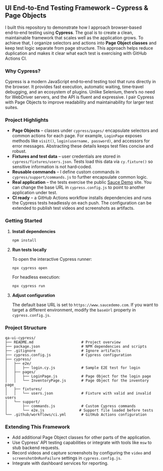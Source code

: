 ## UI End‑to‑End Testing Framework – Cypress & Page Objects

I built this repository to demonstrate how I approach browser‑based end‑to‑end testing using **Cypress**.  The goal is to create a clean, maintainable framework that scales well as the application grows.  To achieve that, I organize selectors and actions into **Page Object classes** and keep test logic separate from page structure.  This approach helps reduce duplication and makes it clear what each test is exercising with GitHub Actions CI.

### Why Cypress?

Cypress is a modern JavaScript end‑to‑end testing tool that runs directly in the browser.  It provides fast execution, automatic waiting, time‑travel debugging, and an ecosystem of plugins.  Unlike Selenium, there’s no need for WebDriver servers, and the API is fluent and expressive.  I pair Cypress with Page Objects to improve readability and maintainability for larger test suites.

### Project Highlights

* **Page Objects** – classes under `cypress/pages/` encapsulate selectors and common actions for each page.  For example, `LoginPage` exposes methods like `visit()`, `login(username, password)`, and accessors for error messages.  Abstracting these details keeps test files concise and robust.
* **Fixtures and test data** – user credentials are stored in `cypress/fixtures/users.json`.  Tests load this data via `cy.fixture()` so sensitive information is not hard‑coded.
* **Reusable commands** – I define custom commands in `cypress/support/commands.js` to further encapsulate common logic.
* **Real application** – the tests exercise the public [Sauce Demo](https://www.saucedemo.com/) site.  You can change the base URL in `cypress.config.js` to point to another application under test.
* **CI ready** – a GitHub Actions workflow installs dependencies and runs the Cypress tests headlessly on each push.  The configuration can be extended to publish test videos and screenshots as artifacts.

### Getting Started

1. **Install dependencies**

   ```bash
   npm install
   ```

2. **Run tests locally**

   To open the interactive Cypress runner:

   ```bash
   npx cypress open
   ```

   For headless execution:

   ```bash
   npx cypress run
   ```

3. **Adjust configuration**

   The default base URL is set to `https://www.saucedemo.com`.  If you want to target a different environment, modify the `baseUrl` property in `cypress.config.js`.

### Project Structure

```
qa-ui-cypress/
├── README.md                      # Project overview
├── package.json                   # NPM dependencies and scripts
├── .gitignore                     # Ignore artifacts
├── cypress.config.js              # Cypress configuration
├── cypress/
│   ├── e2e/
│   │   ├── login.cy.js            # Sample E2E test for login
│   ├── pages/
│   │   ├── LoginPage.js           # Page Object for the login page
│   │   └── InventoryPage.js       # Page Object for the inventory page
│   ├── fixtures/
│   │   └── users.json             # Fixture with valid and invalid users
│   └── support/
│       ├── commands.js            # Custom Cypress commands
│       └── e2e.js                # Support file loaded before tests
└── .github/workflows/ci.yml       # GitHub Actions configuration
```

### Extending This Framework

* Add additional Page Object classes for other parts of the application.
* Use Cypress’ API testing capabilities or integrate with tools like `msw` to stub backend requests.
* Record videos and capture screenshots by configuring the `video` and `screenshotOnRunFailure` settings in `cypress.config.js`.
* Integrate with dashboard services for reporting.


